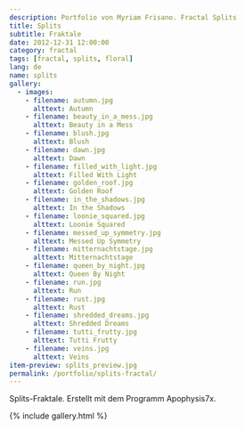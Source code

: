 ```yaml
---
description: Portfolio von Myriam Frisano. Fractal Splits
title: Splits
subtitle: Fraktale
date: 2012-12-31 12:00:00
category: fractal
tags: [fractal, splits, floral]
lang: de
name: splits
gallery:
  - images:
    - filename: autumn.jpg
      alttext: Autumn
    - filename: beauty_in_a_mess.jpg
      alttext: Beauty in a Mess
    - filename: blush.jpg
      alttext: Blush
    - filename: dawn.jpg
      alttext: Dawn
    - filename: filled_with_light.jpg
      alttext: Filled With Light
    - filename: golden_roof.jpg
      alttext: Golden Roof
    - filename: in_the_shadows.jpg
      alttext: In the Shadows
    - filename: loonie_squared.jpg
      alttext: Loonie Squared
    - filename: messed_up_symmetry.jpg
      alttext: Messed Up Symmetry
    - filename: mitternachtstage.jpg
      alttext: Mitternachtstage
    - filename: queen_by_night.jpg
      alttext: Queen By Night
    - filename: run.jpg
      alttext: Run
    - filename: rust.jpg
      alttext: Rust
    - filename: shredded_dreams.jpg
      alttext: Shredded Dreams
    - filename: tutti_frutty.jpg
      alttext: Tutti Frutty
    - filename: veins.jpg
      alttext: Veins
item-preview: splits_preview.jpg
permalink: /portfolio/splits-fractal/
---
```

Splits-Fraktale. Erstellt mit dem Programm Apophysis7x.

{% include gallery.html %}
